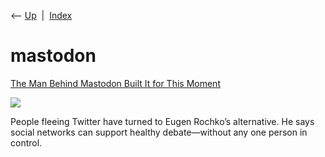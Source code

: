 <div class="nav">

⟵ [Up](index.html)  \|  [Index](index.html)

</div>

# mastodon

<div class="cards">

<div class="card">

<div class="card-title">

[The Man Behind Mastodon Built It for This
Moment](https://www.wired.com/story/the-man-behind-mastodon-eugen-rochko-built-it-for-this-moment)

</div>

<div class="card-image">

[![](https://media.wired.com/photos/636efb61e20b7b4375263942/191:100/w_1280,c_limit/Mastadon-Eugen-Rochko-Business-1344823863.jpg)](https://www.wired.com/story/the-man-behind-mastodon-eugen-rochko-built-it-for-this-moment)

</div>

People fleeing Twitter have turned to Eugen Rochko’s alternative. He
says social networks can support healthy debate—without any one person
in control.

</div>

</div>
